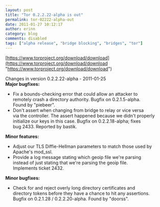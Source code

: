 ```yaml
---
layout: post
title: "Tor 0.2.2.22-alpha is out"
permalink: tor-02222-alpha-out
date: 2011-01-27 10:12:17
author: erinn
category: blog
comments: disabled
tags: ["alpha release", "bridge blocking", "bridges", "tor"]
---
```


[https://www.torproject.org/download/download](https://www.torproject.org/download/download "https://www.torproject.org/download/download")

Changes in version 0.2.2.22-alpha - 2011-01-25  
 **Major bugfixes:**

-   Fix a bounds-checking error that could allow an attacker to  
     remotely crash a directory authority. Bugfix on 0.2.1.5-alpha.  
     Found by "piebeer".
-   Don't assert when changing from bridge to relay or vice versa  
     via the controller. The assert happened because we didn't properly  
     initialize our keys in this case. Bugfix on 0.2.2.18-alpha; fixes  
     bug 2433. Reported by bastik.

**Minor features:**

-   Adjust our TLS Diffie-Hellman parameters to match those used by  
     Apache's mod\_ssl.
-   Provide a log message stating which geoip file we're parsing  
     instead of just stating that we're parsing the geoip file.  
     Implements ticket 2432.

**Minor bugfixes:**

-   Check for and reject overly long directory certificates and  
     directory tokens before they have a chance to hit any assertions.  
     Bugfix on 0.2.1.28 / 0.2.2.20-alpha. Found by "doorss".

